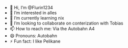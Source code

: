 - 👋 Hi, I’m @Flurin1234
- 👀 I’m interested in alles
- 🌱 I’m currently learning nix
- 💞️ I’m looking to collaborate on conterization with Tobias
- 📫 How to reach me: Via the Autobahn A4
- 😄 Pronouns: Autobahn
- ⚡ Fun fact: I like Pelikane

<!---
Flurin1234/Flurin1234 is a ✨ special ✨ repository because its `README.md` (this file) appears on your GitHub profile.
You can click the Preview link to take a look at your changes.
--->
